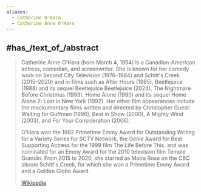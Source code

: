```yaml
---
aliases:
  - Catherine O'Hara
  - Catherine Anne O'Hara
---
```



## #has_/text_of_/abstract 

> Catherine Anne O'Hara  (born March 4, 1954) is a Canadian-American actress, comedian, and screenwriter. 
> She is known for her comedy work on Second City Television (1976–1984) and Schitt's Creek (2015–2020) 
> and in films such as After Hours (1985), Beetlejuice (1988) and its sequel Beetlejuice Beetlejuice (2024), 
> The Nightmare Before Christmas (1993), Home Alone (1990) and its sequel Home Alone 2: Lost in New York (1992). 
> Her other film appearances include the mockumentary films written and directed by Christopher Guest: 
> Waiting for Guffman (1996), Best in Show (2000), A Mighty Wind (2003), and For Your Consideration (2006).
>
> O'Hara won the 1982 Primetime Emmy Award for Outstanding Writing for a Variety Series for SCTV Network, 
> the Genie Award for Best Supporting Actress for the 1999 film The Life Before This, 
> and was nominated for an Emmy Award for the 2010 television film Temple Grandin. 
> From 2015 to 2020, she starred as Moira Rose on the CBC sitcom Schitt's Creek, 
> for which she won a Primetime Emmy Award and a Golden Globe Award.
>
> [Wikipedia](https://en.wikipedia.org/wiki/Catherine%20O'Hara) 

